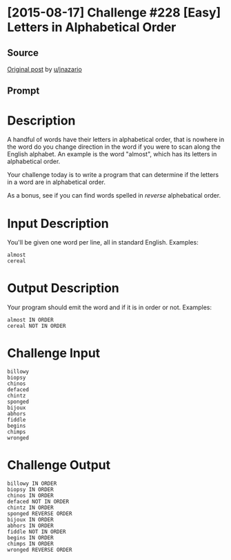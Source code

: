 # [2015-08-17] Challenge #228 [Easy] Letters in Alphabetical Order

## Source

[Original post](https://old.reddit.com/r/dailyprogrammer/comments/3h9pde/20150817_challenge_228_easy_letters_in/) by [u/jnazario](https://old.reddit.com/user/jnazario)

## Prompt

# Description

A handful of words have their letters in alphabetical order, that is nowhere in the word do you change direction in the word if you were to scan along the English alphabet. An example is the word "almost", which has its letters in alphabetical order.

Your challenge today is to write a program that can determine if the letters in a word are in alphabetical order.

As a bonus, see if you can find words spelled in *reverse* alphebatical order.

# Input Description

You'll be given one word per line, all in standard English. Examples:

	almost
	cereal

# Output Description

Your program should emit the word and if it is in order or not. Examples:

	almost IN ORDER
	cereal NOT IN ORDER

# Challenge Input

	billowy
	biopsy
	chinos
	defaced
	chintz
	sponged
	bijoux
	abhors
	fiddle
	begins
	chimps
	wronged

# Challenge Output

	billowy IN ORDER
	biopsy IN ORDER
	chinos IN ORDER
	defaced NOT IN ORDER
	chintz IN ORDER
	sponged REVERSE ORDER
	bijoux IN ORDER
	abhors IN ORDER
	fiddle NOT IN ORDER
	begins IN ORDER
	chimps IN ORDER
	wronged REVERSE ORDER
